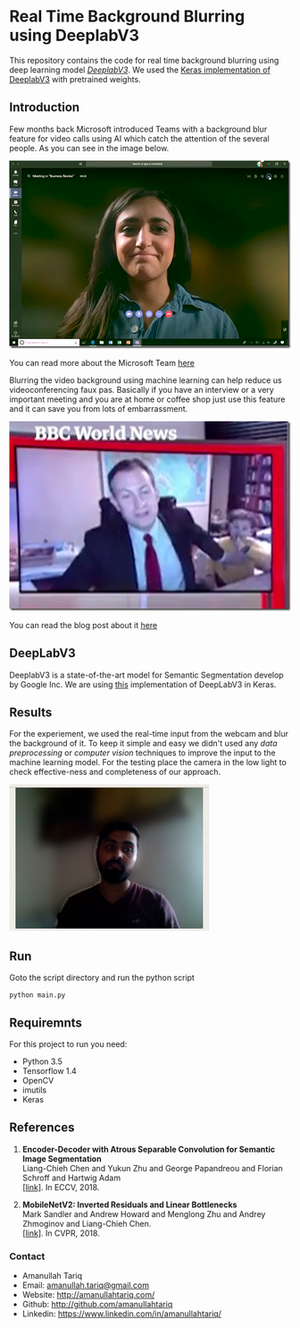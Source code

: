 # Real Time Background Blurring using DeeplabV3
This repository contains the code for real time background blurring using deep learning model *[DeeplabV3](https://arxiv.org/abs/1706.05587)*. We used the [Keras implementation of DeeplabV3](https://github.com/bonlime/keras-deeplab-v3-plus) with pretrained weights. 

## Introduction
Few months back Microsoft introduced Teams with a background blur feature for video calls using AI which catch the attention of the several people. As you can see in the image below.

![](imgs/image_thumb-27.png)

You can read more about the Microsoft Team [here](https://www.businessinsider.de/microsoft-teams-gets-free-version-background-blur-feature-2018-7?r=US&IR=T)


Blurring the video background using machine learning can help reduce us videoconferencing faux pas. Basically if you have an interview or a very important meeting and you are at home or coffee shop just use this feature and it can save you from lots of embarrassment. 

![](imgs/image_thumb-22.png)


You can read the blog post about it [here](http://amanullahtariq.com/blog_posts/realtime_bg_blur.html) 


## DeepLabV3
 DeeplabV3 is a state-of-the-art model for Semantic Segmentation develop by Google Inc. We are using [this](https://github.com/bonlime/keras-deeplab-v3-plus) implementation of DeepLabV3 in Keras.


## Results
For the experiement, we used the real-time input from the webcam and blur the background of it. To keep it simple and easy we didn't used any *data preprocessing* or *computer vision* techniques to improve the input to the machine learning model. For the testing place the camera in the low light to check effective-ness and completeness of our approach. 

![Result1](imgs/result.jpeg)


## Run

Goto the script directory and run the python script
```
python main.py
```


## Requiremnts
For this project to run you need:
* Python 3.5
* Tensorflow 1.4
* OpenCV
* imutils
* Keras


## References

1.  **Encoder-Decoder with Atrous Separable Convolution for Semantic Image Segmentation**<br />
    Liang-Chieh Chen and Yukun Zhu and George Papandreou and Florian Schroff and Hartwig Adam <br />
    [[link]](https://arxiv.org/abs/1802.02611). In ECCV, 2018.

2.  **MobileNetV2: Inverted Residuals and Linear Bottlenecks** <br />
    Mark Sandler and Andrew Howard and Menglong Zhu and Andrey Zhmoginov and Liang-Chieh Chen. <br />
    [[link]](https://arxiv.org/abs/1801.04381). In CVPR, 2018.


### Contact
* Amanullah Tariq 
* Email: amanullah.tariq@gmail.com
* Website: http://amanullahtariq.com/
* Github: http://github.com/amanullahtariq
* Linkedin: https://www.linkedin.com/in/amanullahtariq/
